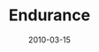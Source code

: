 ---
layout: music 
title: "Endurance"
series: "Free"
date: 2010-03-15 
description: "Brian Tome discusses the four phases we go through as we pursue freedom."
audio: "http://s3.amazonaws.com/crossroadsaudiomessages/Free4.mp3"
audio-duration: "32:35"
---